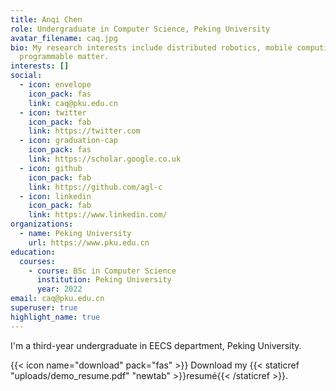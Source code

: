```yaml
---
title: Anqi Chen
role: Undergraduate in Computer Science, Peking University
avatar_filename: caq.jpg
bio: My research interests include distributed robotics, mobile computing and
  programmable matter.
interests: []
social:
  - icon: envelope
    icon_pack: fas
    link: caq@pku.edu.cn
  - icon: twitter
    icon_pack: fab
    link: https://twitter.com
  - icon: graduation-cap
    icon_pack: fas
    link: https://scholar.google.co.uk
  - icon: github
    icon_pack: fab
    link: https://github.com/agl-c
  - icon: linkedin
    icon_pack: fab
    link: https://www.linkedin.com/
organizations:
  - name: Peking University
    url: https://www.pku.edu.cn
education:
  courses:
    - course: BSc in Computer Science
      institution: Peking University
      year: 2022
email: caq@pku.edu.cn
superuser: true
highlight_name: true
---
```

I'm a third-year undergraduate in EECS department, Peking University.

{{< icon name="download" pack="fas" >}} Download my {{< staticref "uploads/demo_resume.pdf" "newtab" >}}resumé{{< /staticref >}}.